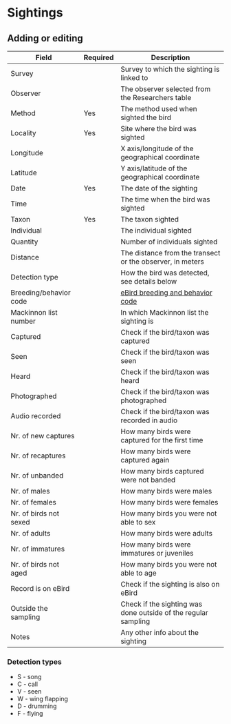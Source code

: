 # Sightings

## Adding or editing

| Field | Required | Description |
| --- | --- | --- |
| Survey | | Survey to which the sighting is linked to |
| Observer | | The observer selected from the Researchers table |
| Method | Yes | The method used when sighted the bird |
| Locality | Yes | Site where the bird was sighted |
| Longitude | | X axis/longitude of the geographical coordinate |
| Latitude | | Y axis/latitude of the geographical coordinate |
| Date | Yes | The date of the sighting |
| Time | | The time when the bird was sighted |
| Taxon | Yes | The taxon sighted |
| Individual | | The individual sighted |
| Quantity | | Number of individuals sighted |
| Distance | | The distance from the transect or the observer, in meters |
| Detection type | | How the bird was detected, see details below  |
| Breeding/behavior code | | [eBird breeding and behavior code](https://support.ebird.org/en/support/solutions/articles/48000837520-ebird-breeding-and-behavior-codes#anchorDefinitions) |
| Mackinnon list number | | In which Mackinnon list the sighting is |
| Captured | | Check if the bird/taxon was captured |
| Seen | | Check if the bird/taxon was seen |
| Heard | | Check if the bird/taxon was heard |
| Photographed | | Check if the bird/taxon was photographed |
| Audio recorded | | Check if the bird/taxon was recorded in audio |
| Nr. of new captures | | How many birds were captured for the first time |
| Nr. of recaptures | | How many birds were captured again |
| Nr. of unbanded | | How many birds captured were not banded |
| Nr. of males | | How many birds were males |
| Nr. of females | | How many birds were females |
| Nr. of birds not sexed | | How many birds you were not able to sex |
| Nr. of adults | | How many birds were adults |
| Nr. of immatures | | How many birds were immatures or juveniles |
| Nr. of birds not aged | | How many birds you were not able to age |
| Record is on eBird | | Check if the sighting is also on eBird |
| Outside the sampling | | Check if the sighting was done outside of the regular sampling |
| Notes | | Any other info about the sighting |

### Detection types

- S - song
- C - call
- V - seen
- W - wing flapping
- D - drumming
- F - flying

